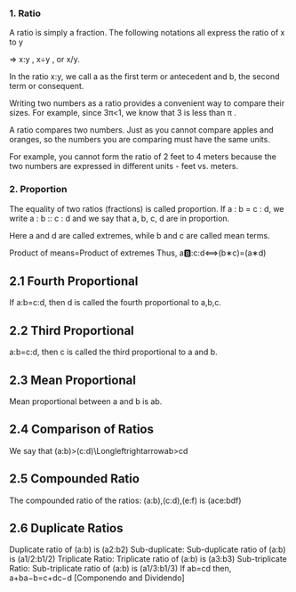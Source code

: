 ### 1. Ratio
A ratio is simply a fraction. The following notations all express the ratio of x to y

=> x:y , x÷y , or x/y.

In the ratio x:y, we call a as the first term or antecedent and b, the second term or consequent.

Writing two numbers as a ratio provides a convenient way to compare their sizes. For example, since 3π<1, we know that 3 is less than π .

A ratio compares two numbers. Just as you cannot compare apples and oranges, so the numbers you are comparing must have the same units.

For example, you cannot form the ratio of 2 feet to 4 meters because the two numbers are expressed in different units - feet vs. meters.

### 2. Proportion
The equality of two ratios (fractions) is called proportion. If a : b = c : d, we write a : b :: c : d and we say that a, b, c, d are in proportion.

Here a and d are called extremes, while b and c are called mean terms.

Product of means=Product of extremes
Thus,
a:b::c:d⟺(b∗c)=(a∗d)

## 2.1 Fourth Proportional
If a:b=c:d, then d is called the fourth proportional to a,b,c.


## 2.2 Third Proportional
a:b=c:d, then c is called the third proportional to a and b.


## 2.3 Mean Proportional
Mean proportional between a and b is ab.
## 2.4 Comparison of Ratios
We say that (a:b)>(c:d)\Longleftrightarrowab>cd

## 2.5 Compounded Ratio
The compounded ratio of the ratios: (a:b),(c:d),(e:f) is (ace:bdf)

## 2.6 Duplicate Ratios
Duplicate ratio of (a:b) is (a2:b2)
Sub-duplicate:
Sub-duplicate ratio of (a:b) is (a1/2:b1/2)
Triplicate Ratio:
Triplicate ratio of (a:b) is (a3:b3)
Sub-triplicate Ratio:
Sub-triplicate ratio of (a:b) is (a1/3:b1/3)
If ab=cd then, a+ba−b=c+dc−d [Componendo and Dividendo]
